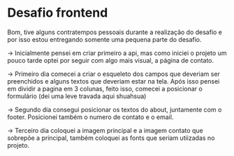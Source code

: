 # Desafio frontend
Bom, tive alguns contratempos pessoais durante a realização do desafio e por isso estou entregando somente uma pequena parte do desafio.

-> Inicialmente pensei em criar primeiro a api, mas como iniciei o projeto um pouco tarde optei por seguir com algo mais visual, a página de contato.

-> Primeiro dia comecei a criar o esqueleto dos campos que deveriam ser preenchidos e alguns textos que deveriam estar na tela. Após isso pensei em dividir a pagina
em 3 colunas, feito isso, comecei a posicionar o formulário (dei uma leve travada aqui shuahsua)

-> Segundo dia consegui posicionar os textos do about, juntamente com o footer. Posicionei também o numero de contato e o email.

-> Terceiro dia coloquei a imagem principal e a imagem contato que sobrepõe a principal, também coloquei as fonts que seriam utiizadas no projeto.

